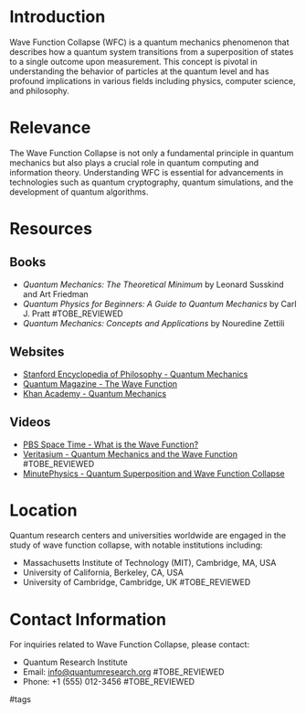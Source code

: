 # Introduction
Wave Function Collapse (WFC) is a quantum mechanics phenomenon that describes how a quantum system transitions from a superposition of states to a single outcome upon measurement. This concept is pivotal in understanding the behavior of particles at the quantum level and has profound implications in various fields including physics, computer science, and philosophy.

# Relevance
The Wave Function Collapse is not only a fundamental principle in quantum mechanics but also plays a crucial role in quantum computing and information theory. Understanding WFC is essential for advancements in technologies such as quantum cryptography, quantum simulations, and the development of quantum algorithms.

# Resources

## Books
- *Quantum Mechanics: The Theoretical Minimum* by Leonard Susskind and Art Friedman
- *Quantum Physics for Beginners: A Guide to Quantum Mechanics* by Carl J. Pratt #TOBE_REVIEWED
- *Quantum Mechanics: Concepts and Applications* by Nouredine Zettili

## Websites
- [Stanford Encyclopedia of Philosophy - Quantum Mechanics](https://plato.stanford.edu/entries/qt-quantum-mechanics/)
- [Quantum Magazine - The Wave Function](https://www.quantamagazine.org/tag/wave-function/)
- [Khan Academy - Quantum Mechanics](https://www.khanacademy.org/science/physics/quantum-physics)

## Videos
- [PBS Space Time - What is the Wave Function?](https://www.youtube.com/watch?v=1g6sYF2kFz4)
- [Veritasium - Quantum Mechanics and the Wave Function](https://www.youtube.com/watch?v=2p6G7CuQKp8) #TOBE_REVIEWED
- [MinutePhysics - Quantum Superposition and Wave Function Collapse](https://www.youtube.com/watch?v=6I9G5gJd0xA)

# Location
Quantum research centers and universities worldwide are engaged in the study of wave function collapse, with notable institutions including:
- Massachusetts Institute of Technology (MIT), Cambridge, MA, USA
- University of California, Berkeley, CA, USA
- University of Cambridge, Cambridge, UK #TOBE_REVIEWED

# Contact Information
For inquiries related to Wave Function Collapse, please contact:
- Quantum Research Institute
- Email: info@quantumresearch.org #TOBE_REVIEWED
- Phone: +1 (555) 012-3456 #TOBE_REVIEWED

#tags 


